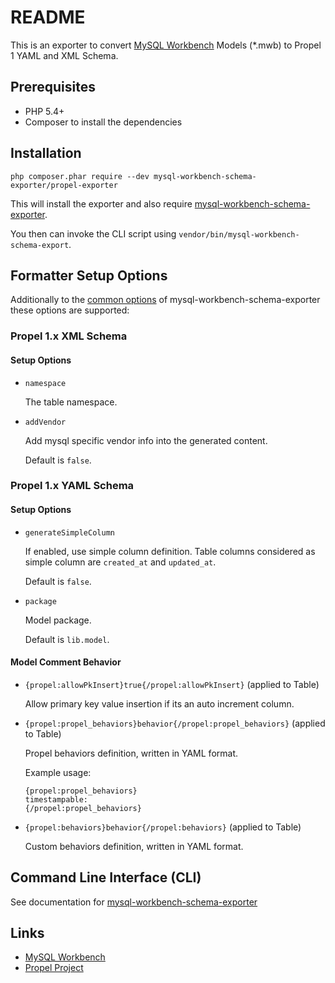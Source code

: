 # README

This is an exporter to convert [MySQL Workbench](http://www.mysql.com/products/workbench/) Models (\*.mwb) to Propel 1 YAML and XML Schema.

## Prerequisites

  * PHP 5.4+
  * Composer to install the dependencies

## Installation

```
php composer.phar require --dev mysql-workbench-schema-exporter/propel-exporter
```

This will install the exporter and also require [mysql-workbench-schema-exporter](https://github.com/mysql-workbench-schema-exporter/mysql-workbench-schema-exporter).

You then can invoke the CLI script using `vendor/bin/mysql-workbench-schema-export`.

## Formatter Setup Options

Additionally to the [common options](https://github.com/mysql-workbench-schema-exporter/mysql-workbench-schema-exporter#configuring-mysql-workbench-schema-exporter) of mysql-workbench-schema-exporter these options are supported:

### Propel 1.x XML Schema

#### Setup Options

  * `namespace`

    The table namespace.

  * `addVendor`

    Add mysql specific vendor info into the generated content.

    Default is `false`.

### Propel 1.x YAML Schema

#### Setup Options

  * `generateSimpleColumn`

    If enabled, use simple column definition. Table columns considered as simple column are
    `created_at` and `updated_at`.

    Default is `false`.

  * `package`

    Model package.

    Default is `lib.model`.

#### Model Comment Behavior

  * `{propel:allowPkInsert}true{/propel:allowPkInsert}` (applied to Table)

    Allow primary key value insertion if its an auto increment column.

  * `{propel:propel_behaviors}behavior{/propel:propel_behaviors}` (applied to Table)

    Propel behaviors definition, written in YAML format.

    Example usage:

        {propel:propel_behaviors}
        timestampable:
        {/propel:propel_behaviors}

  * `{propel:behaviors}behavior{/propel:behaviors}` (applied to Table)

    Custom behaviors definition, written in YAML format.

## Command Line Interface (CLI)

See documentation for [mysql-workbench-schema-exporter](https://github.com/mysql-workbench-schema-exporter/mysql-workbench-schema-exporter#command-line-interface-cli)

## Links

  * [MySQL Workbench](http://wb.mysql.com/)
  * [Propel Project](http://propelorm.org/)
